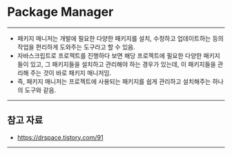 # Package Manager

------

- 패키지 매니저는 개발에 필요한 다양한 패키지를 설치, 수정하고 업데이트하는 등의 작업을 편리하게 도와주는 도구라고 할 수 있음.
- 자바스크립트로 프로젝트를 진행하다 보면 해당 프로젝트에 필요한 다양한 패키지들이 있고, 그 패키지들을 설치하고 관리해야 하는 경우가 있는데, 이 패키지들을 관리해 주는 것이 바로 패키지 매니저임.
- 즉, 패키지 매니저는 프로젝트에 사용되는 패키지를 쉽게 관리하고 설치해주는 하나의 도구와 같음.

------

## 참고 자료

- https://drspace.tistory.com/91

------
